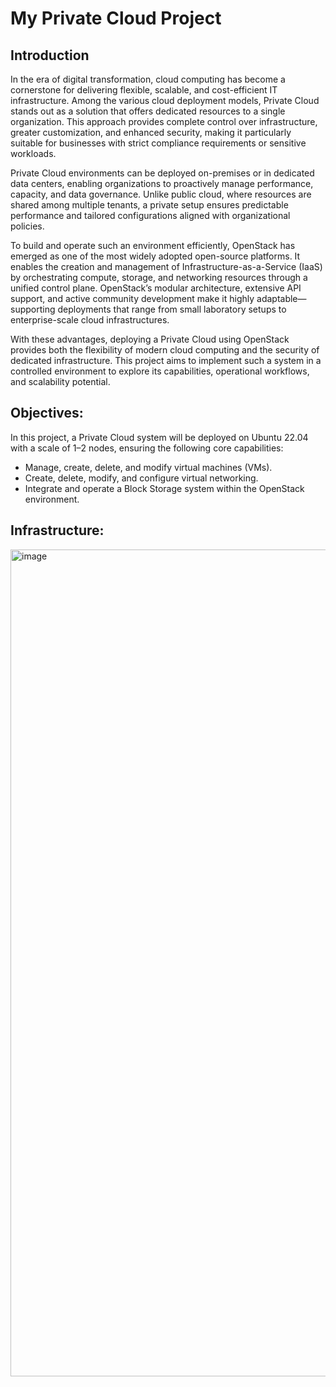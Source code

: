 # My Private Cloud Project

## Introduction
In the era of digital transformation, cloud computing has become a cornerstone for delivering flexible, scalable, and cost-efficient IT infrastructure. Among the various cloud deployment models, Private Cloud stands out as a solution that offers dedicated resources to a single organization. This approach provides complete control over infrastructure, greater customization, and enhanced security, making it particularly suitable for businesses with strict compliance requirements or sensitive workloads.

Private Cloud environments can be deployed on-premises or in dedicated data centers, enabling organizations to proactively manage performance, capacity, and data governance. Unlike public cloud, where resources are shared among multiple tenants, a private setup ensures predictable performance and tailored configurations aligned with organizational policies.

To build and operate such an environment efficiently, OpenStack has emerged as one of the most widely adopted open-source platforms. It enables the creation and management of Infrastructure-as-a-Service (IaaS) by orchestrating compute, storage, and networking resources through a unified control plane. OpenStack’s modular architecture, extensive API support, and active community development make it highly adaptable—supporting deployments that range from small laboratory setups to enterprise-scale cloud infrastructures.

With these advantages, deploying a Private Cloud using OpenStack provides both the flexibility of modern cloud computing and the security of dedicated infrastructure. This project aims to implement such a system in a controlled environment to explore its capabilities, operational workflows, and scalability potential.

## Objectives:
In this project, a Private Cloud system will be deployed on Ubuntu 22.04 with a scale of 1–2 nodes, ensuring the following core capabilities:
- Manage, create, delete, and modify virtual machines (VMs).
- Create, delete, modify, and configure virtual networking.
- Integrate and operate a Block Storage system within the OpenStack environment.

## Infrastructure:
<img width="1580" height="1323" alt="image" src="https://github.com/user-attachments/assets/00066472-8923-471b-a3f7-031e4887b863" />
